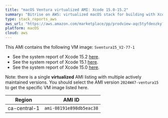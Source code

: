 ```yaml
---
title: "macOS Ventura virtualized AMI: Xcode 15.0-15.2"
summary: "Bitrise on AWS: virtualized macOS stack for building with Xcode"
type: stack_reports_aws
aws_url: "https://aws.amazon.com/marketplace/pp/prodview-aqc5tyfdeozky?sr=0-4&ref_=beagle&applicationId=AWSMPContessa"
platform: macOS
cloud: aws
---
```


This AMI contains the following VM image: `Sventura15_V2-77-1`

- See the system report of Xcode 15.2 [here](../osx-xcode-15.2.x.md).
- See the system report of Xcode 15.1 [here](../osx-xcode-15.1.x.md).
- See the system report of Xcode 15.0 [here](../osx-xcode-15.0.x.md).

Note: there is a single **virtualized** AMI listing with multiple actively maintained versions. You should select the AMI version `2024W47-ventura15` to get the specific VM image listed here.


| Region         | AMI ID                  |
| ---------------| ----------------------- |
| ca-central-1   | `ami-08191e898db5eac38` |

